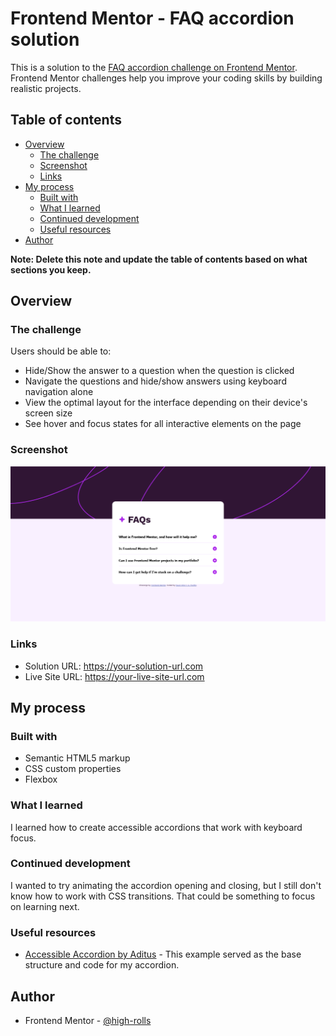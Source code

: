 # Frontend Mentor - FAQ accordion solution

This is a solution to the [FAQ accordion challenge on Frontend Mentor](https://www.frontendmentor.io/challenges/faq-accordion-wyfFdeBwBz). Frontend Mentor challenges help you improve your coding skills by building realistic projects. 

## Table of contents

- [Overview](#overview)
  - [The challenge](#the-challenge)
  - [Screenshot](#screenshot)
  - [Links](#links)
- [My process](#my-process)
  - [Built with](#built-with)
  - [What I learned](#what-i-learned)
  - [Continued development](#continued-development)
  - [Useful resources](#useful-resources)
- [Author](#author)

**Note: Delete this note and update the table of contents based on what sections you keep.**

## Overview

### The challenge

Users should be able to:

- Hide/Show the answer to a question when the question is clicked
- Navigate the questions and hide/show answers using keyboard navigation alone
- View the optimal layout for the interface depending on their device's screen size
- See hover and focus states for all interactive elements on the page

### Screenshot

![](./assets/images/screenshot.png)


### Links

- Solution URL: https://your-solution-url.com
- Live Site URL: https://your-live-site-url.com

## My process

### Built with

- Semantic HTML5 markup
- CSS custom properties
- Flexbox

### What I learned

I learned how to create accessible accordions that work with keyboard focus.

### Continued development

I wanted to try animating the accordion opening and closing, but I still don't know how to work with CSS transitions. That could be something to focus on learning next.

### Useful resources

- [Accessible Accordion by Aditus](https://www.aditus.io/patterns/accordion/) - This example served as the base structure and code for my accordion.

## Author

- Frontend Mentor - [@high-rolls](https://www.frontendmentor.io/profile/high-rolls)